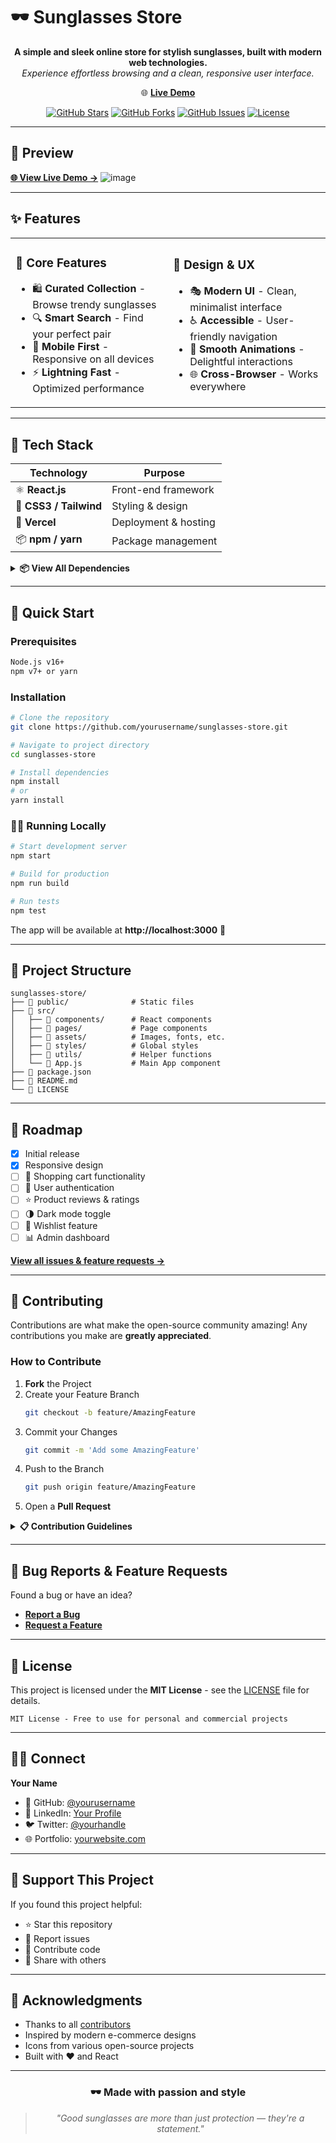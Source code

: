 # 🕶️ Sunglasses Store

<div align="center">

**A simple and sleek online store for stylish sunglasses, built with modern web technologies.**  
*Experience effortless browsing and a clean, responsive user interface.*

🌐 **[Live Demo](https://sunglasses-store.vercel.app/)**

[![GitHub Stars](https://img.shields.io/github/stars/yourusername/sunglasses-store?style=flat-square)](https://github.com/yourusername/sunglasses-store/stargazers)
[![GitHub Forks](https://img.shields.io/github/forks/yourusername/sunglasses-store?style=flat-square)](https://github.com/yourusername/sunglasses-store/network/members)
[![GitHub Issues](https://img.shields.io/github/issues/yourusername/sunglasses-store?style=flat-square)](https://github.com/yourusername/sunglasses-store/issues)
[![License](https://img.shields.io/github/license/yourusername/sunglasses-store?style=flat-square)](./LICENSE)

</div>

---

## 📸 Preview

**[🌐 View Live Demo →](https://sunglasses-store.vercel.app/)**
![image](/sunglasses-store//sunglasses-store.jpg)


---

## ✨ Features

<table>
<tr>
<td width="50%">

### 🎯 Core Features
- 🛍️ **Curated Collection** - Browse trendy sunglasses
- 🔍 **Smart Search** - Find your perfect pair
- 📱 **Mobile First** - Responsive on all devices
- ⚡ **Lightning Fast** - Optimized performance

</td>
<td width="50%">

### 🎨 Design & UX
- 🎭 **Modern UI** - Clean, minimalist interface
- ♿ **Accessible** - User-friendly navigation
- 🎪 **Smooth Animations** - Delightful interactions
- 🌐 **Cross-Browser** - Works everywhere

</td>
</tr>
</table>

---

## 🧰 Tech Stack

| Technology | Purpose |
|------------|---------|
| ⚛️ **React.js** | Front-end framework |
| 🎨 **CSS3 / Tailwind** | Styling & design |
| 🚀 **Vercel** | Deployment & hosting |
| 📦 **npm / yarn** | Package management |

<details>
<summary><b>📦 View All Dependencies</b></summary>

### Core Dependencies
- `react` - UI library
- `react-dom` - React rendering
- `react-router-dom` - Client-side routing

### Development Tools
- `eslint` - Code linting
- `prettier` - Code formatting

*See `package.json` for complete list*

</details>

---

## 🚀 Quick Start

### Prerequisites

```bash
Node.js v16+ 
npm v7+ or yarn
```

### Installation

```bash
# Clone the repository
git clone https://github.com/yourusername/sunglasses-store.git

# Navigate to project directory
cd sunglasses-store

# Install dependencies
npm install
# or
yarn install
```

### 🏃‍♂️ Running Locally

```bash
# Start development server
npm start

# Build for production
npm run build

# Run tests
npm test
```

The app will be available at **http://localhost:3000** 🎉

---

## 📁 Project Structure

```
sunglasses-store/
├── 📂 public/              # Static files
├── 📂 src/
│   ├── 📂 components/      # React components
│   ├── 📂 pages/           # Page components
│   ├── 📂 assets/          # Images, fonts, etc.
│   ├── 📂 styles/          # Global styles
│   ├── 📂 utils/           # Helper functions
│   └── 📄 App.js           # Main App component
├── 📄 package.json
├── 📄 README.md
└── 📄 LICENSE
```

---

## 🎯 Roadmap

- [x] Initial release
- [x] Responsive design
- [ ] 🛒 Shopping cart functionality
- [ ] 🔐 User authentication
- [ ] ⭐ Product reviews & ratings
- [ ] 🌗 Dark mode toggle
- [ ] 🔔 Wishlist feature
- [ ] 📊 Admin dashboard

**[View all issues & feature requests →](https://github.com/yourusername/sunglasses-store/issues)**

---

## 🤝 Contributing

Contributions are what make the open-source community amazing! Any contributions you make are **greatly appreciated**.

### How to Contribute

1. **Fork** the Project
2. Create your Feature Branch
   ```bash
   git checkout -b feature/AmazingFeature
   ```
3. Commit your Changes
   ```bash
   git commit -m 'Add some AmazingFeature'
   ```
4. Push to the Branch
   ```bash
   git push origin feature/AmazingFeature
   ```
5. Open a **Pull Request**

<details>
<summary><b>📋 Contribution Guidelines</b></summary>

- Write clear, concise commit messages
- Follow existing code style and conventions
- Add tests for new features
- Update documentation as needed
- Ensure all tests pass before submitting PR
- Be respectful and constructive in discussions

</details>

---

## 🐛 Bug Reports & Feature Requests

Found a bug or have an idea?

- **[Report a Bug](https://github.com/yourusername/sunglasses-store/issues/new?labels=bug&template=bug_report.md)**
- **[Request a Feature](https://github.com/yourusername/sunglasses-store/issues/new?labels=enhancement&template=feature_request.md)**

---

## 📄 License

This project is licensed under the **MIT License** - see the [LICENSE](./LICENSE) file for details.

```
MIT License - Free to use for personal and commercial projects
```

---

## 👨‍💻 Connect

**Your Name**

- 🐙 GitHub: [@yourusername](https://github.com/yourusername)
- 💼 LinkedIn: [Your Profile](https://linkedin.com/in/yourprofile)
- 🐦 Twitter: [@yourhandle](https://twitter.com/yourhandle)
- 🌐 Portfolio: [yourwebsite.com](https://yourwebsite.com)

---

## 💖 Support This Project

If you found this project helpful:

- ⭐ Star this repository
- 🐛 Report issues
- 🤝 Contribute code
- 📢 Share with others

---

## 🙏 Acknowledgments

- Thanks to all [contributors](https://github.com/yourusername/sunglasses-store/graphs/contributors)
- Inspired by modern e-commerce designs
- Icons from various open-source projects
- Built with ❤️ and React

---

<div align="center">

### 🕶️ Made with passion and style

> *"Good sunglasses are more than just protection — they're a statement."*

</div>
